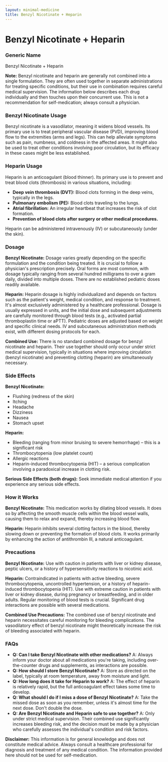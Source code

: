 ```yaml
---
layout: minimal-medicine
title: Benzyl Nicotinate + Heparin
---
```


# Benzyl Nicotinate + Heparin
### Generic Name
Benzyl Nicotinate + Heparin

**Note:**  Benzyl nicotinate and heparin are generally not combined into a single formulation. They are often used together in separate administrations for treating specific conditions, but their use in combination requires careful medical supervision.  The information below describes each drug individually and then touches upon their concurrent use.  This is not a recommendation for self-medication; always consult a physician.

### Benzyl Nicotinate Usage

Benzyl nicotinate is a vasodilator, meaning it widens blood vessels. Its primary use is to treat peripheral vascular disease (PVD), improving blood flow to the extremities (arms and legs).  This can help alleviate symptoms such as pain, numbness, and coldness in the affected areas.  It might also be used to treat other conditions involving poor circulation, but its efficacy in these cases might be less established.

### Heparin Usage

Heparin is an anticoagulant (blood thinner). Its primary use is to prevent and treat blood clots (thrombosis) in various situations, including:

* **Deep vein thrombosis (DVT):** Blood clots forming in the deep veins, typically in the legs.
* **Pulmonary embolism (PE):** Blood clots traveling to the lungs.
* **Atrial fibrillation:** An irregular heartbeat that increases the risk of clot formation.
* **Prevention of blood clots after surgery or other medical procedures.**

Heparin can be administered intravenously (IV) or subcutaneously (under the skin).


### Dosage

**Benzyl Nicotinate:** Dosage varies greatly depending on the specific formulation and the condition being treated.  It is crucial to follow a physician's prescription precisely.  Oral forms are most common, with dosage typically ranging from several hundred milligrams to over a gram daily, divided into multiple doses.  There are no established pediatric doses readily available.

**Heparin:** Heparin dosage is highly individualized and depends on factors such as the patient's weight, medical condition, and response to treatment. It's almost exclusively administered by a healthcare professional.  Dosage is usually expressed in units, and the initial dose and subsequent adjustments are carefully monitored through blood tests (e.g., activated partial thromboplastin time or aPTT).  Pediatric doses are adjusted based on weight and specific clinical needs.  IV and subcutaneous administration methods exist, with different dosing protocols for each.

**Combined Use:** There is no standard combined dosage for benzyl nicotinate and heparin.  Their use together should only occur under strict medical supervision, typically in situations where improving circulation (benzyl nicotinate) and preventing clotting (heparin) are simultaneously necessary.


### Side Effects

**Benzyl Nicotinate:**

* Flushing (redness of the skin)
* Itching
* Headache
* Dizziness
* Nausea
* Stomach upset


**Heparin:**

* Bleeding (ranging from minor bruising to severe hemorrhage) – this is a significant risk
* Thrombocytopenia (low platelet count)
* Allergic reactions
* Heparin-induced thrombocytopenia (HIT) – a serious complication involving a paradoxical increase in clotting risk.


**Serious Side Effects (both drugs):**  Seek immediate medical attention if you experience any serious side effects.

### How it Works

**Benzyl Nicotinate:**  This medication works by dilating blood vessels. It does so by affecting the smooth muscle cells within the blood vessel walls, causing them to relax and expand, thereby increasing blood flow.

**Heparin:**  Heparin inhibits several clotting factors in the blood, thereby slowing down or preventing the formation of blood clots.  It works primarily by enhancing the action of antithrombin III, a natural anticoagulant.

### Precautions

**Benzyl Nicotinate:** Use with caution in patients with liver or kidney disease, peptic ulcers, or a history of hypersensitivity reactions to nicotinic acid.

**Heparin:**  Contraindicated in patients with active bleeding, severe thrombocytopenia, uncontrolled hypertension, or a history of heparin-induced thrombocytopenia (HIT).  Use with extreme caution in patients with liver or kidney disease, during pregnancy or breastfeeding, and in older adults.  Regular monitoring of blood tests is crucial.  Significant drug interactions are possible with several medications.

**Combined Use Precautions:** The combined use of benzyl nicotinate and heparin necessitates careful monitoring for bleeding complications.  The vasodilatory effect of benzyl nicotinate might theoretically increase the risk of bleeding associated with heparin.


### FAQs

* **Q: Can I take Benzyl Nicotinate with other medications?** A: Always inform your doctor about all medications you're taking, including over-the-counter drugs and supplements, as interactions are possible.
* **Q: How should I store Benzyl Nicotinate?** A: Store as directed on the label, typically at room temperature, away from moisture and light.
* **Q: How long does it take for Heparin to work?** A: The effect of heparin is relatively rapid, but the full anticoagulant effect takes some time to develop.
* **Q: What should I do if I miss a dose of Benzyl Nicotinate?** A: Take the missed dose as soon as you remember, unless it's almost time for the next dose. Don't double the dose.
* **Q:  Are Benzyl Nicotinate and Heparin safe to use together?** A: Only under strict medical supervision.  Their combined use significantly increases bleeding risk, and the decision must be made by a physician who carefully assesses the individual's condition and risk factors.


**Disclaimer:** This information is for general knowledge and does not constitute medical advice. Always consult a healthcare professional for diagnosis and treatment of any medical condition.  The information provided here should not be used for self-medication.
